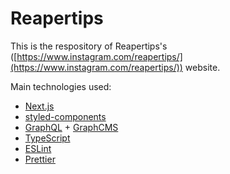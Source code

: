 # Reapertips



This is the respository of Reapertips's ([https://www.instagram.com/reapertips/](https://www.instagram.com/reapertips/)) website.

Main technologies used:

- [Next.js](https://nextjs.org/)
- [styled-components](https://styled-components.com/)
- [GraphQL](https://graphql.org/) + [GraphCMS](https://graphcms.com/)
- [TypeScript](https://www.typescriptlang.org/)
- [ESLint](https://eslint.org/)
- [Prettier](https://prettier.io/)

